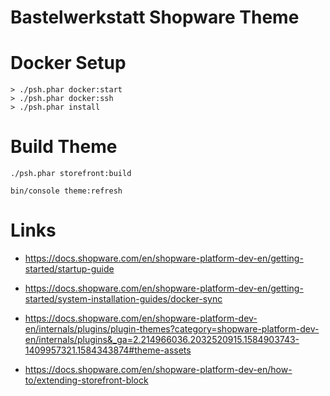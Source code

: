 # Bastelwerkstatt Shopware Theme

# Docker Setup

```
> ./psh.phar docker:start
> ./psh.phar docker:ssh
> ./psh.phar install 
```


# Build Theme

```
./psh.phar storefront:build

bin/console theme:refresh
```


# Links

- https://docs.shopware.com/en/shopware-platform-dev-en/getting-started/startup-guide
- https://docs.shopware.com/en/shopware-platform-dev-en/getting-started/system-installation-guides/docker-sync

- https://docs.shopware.com/en/shopware-platform-dev-en/internals/plugins/plugin-themes?category=shopware-platform-dev-en/internals/plugins&_ga=2.214966036.2032520915.1584903743-1409957321.1584343874#theme-assets
- https://docs.shopware.com/en/shopware-platform-dev-en/how-to/extending-storefront-block
